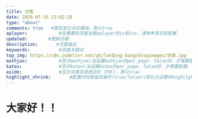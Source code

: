 ```yaml
---
title: 分类
date: 2020-07-16 22:02:29
type: "about"
comments: true   #是否显示评论模块，默认true
aplayer:            #在需要的页面加载aplayer的js和css，请参考音乐的配置
updated:        #更新日期
description:       #页面描述
keywords:           #页面关键词
top_img: https://cdn.jsdelivr.net/gh/lanQing-Song/blogimages/分类.jpg           #页面顶部图
mathjax:            #显示mathjax(当设置mathjax的per_page: false时，才需要配置，默认 false)
katex:              #显示katex(当设置katex的per_page: false时，才需要配置，默认 false)
aside:              #显示文章目录侧边栏（TOC)，默认true
highlight_shrink:       #配置代码框是否展开(true/false)(默认为设置中highlight_shrink的配置)
---
```



# 大家好！！
